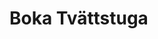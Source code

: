 <!-- TITLE: Boka Tvattsuga -->
<!-- SUBTITLE: A quick summary of Boka Tvattsuga -->

# Boka Tvättstuga
